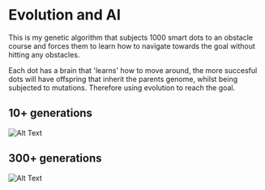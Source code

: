 # Evolution and AI
This is my genetic algorithm that subjects 1000 smart dots to an obstacle course and forces them to learn how to navigate towards the goal without hitting any obstacles. 

Each dot has a brain that 'learns' how to move around, the more succesful dots will have offspring that inherit the parents genome, whilst being subjected to mutations. Therefore using evolution to reach the goal.

## 10+ generations
![Alt Text](https://github.com/saladsnake/Evolutionary-smart-dots/raw/master/resources/10+.gif)


## 300+ generations
![Alt Text](https://github.com/saladsnake/Evolutionary-smart-dots/raw/master/resources/300+.gif)
